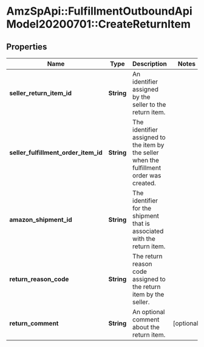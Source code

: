 # AmzSpApi::FulfillmentOutboundApiModel20200701::CreateReturnItem

## Properties
Name | Type | Description | Notes
------------ | ------------- | ------------- | -------------
**seller_return_item_id** | **String** | An identifier assigned by the seller to the return item. | 
**seller_fulfillment_order_item_id** | **String** | The identifier assigned to the item by the seller when the fulfillment order was created. | 
**amazon_shipment_id** | **String** | The identifier for the shipment that is associated with the return item. | 
**return_reason_code** | **String** | The return reason code assigned to the return item by the seller. | 
**return_comment** | **String** | An optional comment about the return item. | [optional] 

